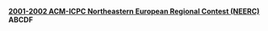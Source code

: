 #### [2001-2002 ACM-ICPC Northeastern European Regional Contest (NEERC)](https://codeforces.com/gym/100002) ABCDF
